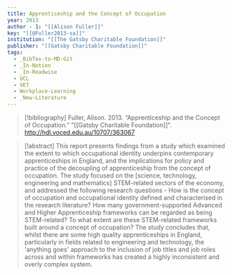 ```yaml
---
title: Apprenticeship and the Concept of Occupation
year: 2013
author - 1: "[[Alison Fuller]]"
key: "[[@Fuller2013-sa]]"
institution: "[[The Gatsby Charitable Foundation]]"
publisher: "[[Gatsby Charitable Foundation]]"
tags:
  - _BibTex-to-MD-Git
  - _In-Notion
  - _In-Readwise
  - UCL
  - VET
  - Workplace-Learning
  - _New-Literature
---
```


> [!bibliography]
> Fuller, Alison. 2013. “Apprenticeship and the Concept of Occupation.” "[[Gatsby Charitable Foundation]]". http://hdl.voced.edu.au/10707/363067

> [!abstract]
> This report presents findings from a study which examined the extent to which occupational identity underpins contemporary apprenticeships in England, and the implications for policy and practice of the decoupling of apprenticeship from the concept of occupation. The study focused on the [science, technology, engineering and mathematics] STEM-related sectors of the economy, and addressed the following research questions -  How is the concept of occupation and occupational identity defined and characterised in the research literature? How many government-supported Advanced and Higher Apprenticeship frameworks can be regarded as being STEM-related? To what extent are these STEM-related frameworks built around a concept of occupation? The study concludes that, whilst there are some high quality apprenticeships in England, particularly in fields related to engineering and technology, the 'anything goes' approach to the inclusion of job titles and job roles across and within frameworks has created a highly inconsistent and overly complex system.